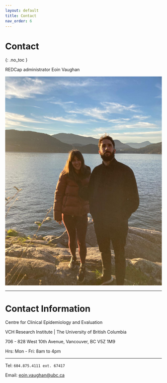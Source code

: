 ```yaml
---
layout: default
title: Contact
nav_order: 6
---
```


# Contact
{: .no_toc }

REDCap administrator
Eoin Vaughan

![Profile Picture](/assets/images/IMG-20201101-WA0001.jpg)

---

# Contact Information

Centre for Clinical Epidemiology and Evaluation

VCH Research Institute | The University of British Columbia

706 - 828 West 10th Avenue, Vancouver, BC V5Z 1M9

Hrs: Mon - Fri: 8am to 4pm

---

Tel: `604.875.4111 ext. 67417`

Email: <eoin.vaughan@ubc.ca>
